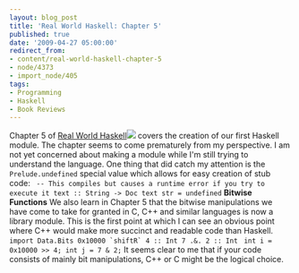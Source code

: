 ```yaml
---
layout: blog_post
title: 'Real World Haskell: Chapter 5'
published: true
date: '2009-04-27 05:00:00'
redirect_from:
- content/real-world-haskell-chapter-5
- node/4373
- import_node/405
tags:
- Programming
- Haskell
- Book Reviews
---
```


Chapter 5 of [Real World Haskell](http://www.amazon.com/gp/product/0596514980?ie=UTF8&tag=empcra-20&linkCode=as2&camp=1789&creative=390957&creativeASIN=0596514980)![](http://www.assoc-amazon.com/e/ir?t=empcra-20&l=as2&o=1&a=0596514980) covers the creation of our first Haskell module. The chapter seems to come prematurely from my perspective. I am not yet concerned about making a module while I'm still trying to understand the language. One thing that did catch my attention is the `Prelude.undefined` special value which allows for easy creation of stub code: ` -- This compiles but causes a runtime error if you try to execute it text :: String -> Doc text str = undefined`
**Bitwise Functions** We also learn in Chapter 5 that the bitwise manipulations we have come to take for granted in C, C++ and similar languages is now a library module. This is the first point at which I can see an obvious point where C++ would make more succinct and readable code than Haskell. ``  import Data.Bits 0x10000 `shiftR` 4 :: Int 7 .&. 2 :: Int ``
` int i = 0x10000 >> 4; int j = 7 & 2;`
It seems clear to me that if your code consists of mainly bit manipulations, C++ or C might be the logical choice.

